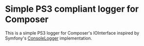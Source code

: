 # Simple PS3 compliant logger for Composer

This is a simple PS3 logger for Composer's IOInterface inspired by Symfony's [ConsoleLogger](https://github.com/symfony/console/blob/3.4/Logger/ConsoleLogger.php)
implementation.
